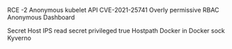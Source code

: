RCE -2 
Anonymous kubelet API
CVE-2021-25741
Overly permissive RBAC
Anonymous Dashboard


Secret
Host IPS read secret
privileged true
Hostpath
Docker in Docker sock
Kyverno 

